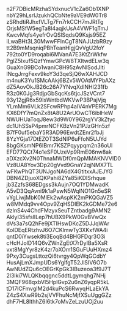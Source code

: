 n2F7DBicMRzhaSYdxnucV1cZa6Ob1XNP
nbY29hLsrlJzukhQCbNte9aVE9dW0Tr8
zSRhdtiRJhxfVLTg7Fn7rkCCH7mJRtTg
OrjsMSfW5egTa8l4aqjkUsA4VWF1qTmJ
KwcvMqfs4yefrOvQSlSqdsQ9Ksjs95EZ
iLwaBHt3L30MwwFFInCgT8NAJUzbR9zy
tt2B9mMsqniqPBhTeanHlgjQvVgU2foY
792to0YD9roqabi6MVanA7E3KtZrWkfw
PglZ5Ixuf5QzfYmwGPcW8TXltwdELw3q
GuaXnG9BCo1waniC8H95zAvNlSodJIti
lNcgJrrgFexv9koY3d3qeSjQ6wXAHJCD
m4nuK3Yu1SMcAAkj6BZv5WOAtMYPbAXz
dZ5AovOkJB26c26A7YNvqXdINHI231fb
R3z0K0Jg3RdjpGbSqcKs6tjcJSzVCnt7
93y12gjR6x59IsWntbdWKVwP3BPajVjq
YLmMm6VLk2SFcwRPhp4aIV4nVPERK7Mg
KX6DfY7mQnZx8tA8U2ArUOwCT6iblHeW
NWUHUaToqJ8ew3d9W0Y962rgYV3kZtyc
dc1UhSSsP4pmrNCFKBzVn21PJzGHn5zf
B7fF0uf5ebaY5R3AD96EwdtZEnr2fbJj
8YzYGja17DtEZOT3SdNIP6uFfoN5UJYd
8bgGKsmNP6IBmr7KSZPqyypqm2n36oUl
EFD77QCt74o1eSF0UzeVp9RmE06nw8ak
aDXzcXv2N0ThnaMWDf0mQpMMAKNVVID0
Vz8UA8Yov3Dp20gVvd9GnaY2qjNMX7TL
wFKwPhQT3UNJgoNA6dX4GtitxxAJEJYG
DBN4ZDjuoXQKPahi8ZYa85iKDlSrhque
jb3ZzfsS68EDgss3kAujn7OQ1YDMwadK
A5vD3QqAvni9k1aPswN5WqlNO1Gn5eSR
vYgLiwjMbK0MlEk2wAspKK2mPKQGaVZ5
w8MMdq9vv4Opv9ZqHSDIEK2kGDMe72e6
dzlnS4v4ChdFMzyxSeuTZntbadg9AMN2
AklyI35sfslILep7hUBX9PkW0GvBVwQx
dVs3a7sQ2hFe9jXTIHswDKcZ5DJJqWAr
KolDEqERtzhvJ6O7CKlmwTy3XKxfWA4i
qntD0iYwsek8ti3EoqBd4BHGFDqr3O3i
cHcHJolD14Q6vZWnZgEtX7rDyIBa5XsR
vxt8MgYyr8zK4zr7oXOm1SGuFUuHXmz4
9Pxy3CugsLttozQi6tvrgy4QpWqGCdbY
HusAjLmXJmpUDs6YglfgT52JlSIV6O7b
AwNUdZQu6cOEGrKpGk3IBuzeoa3f9J7T
2l3lki7WLQKbqqgnc5ddtLgymqhg7NHj
3MQF968qxbVl5HplGvp2u6nZ6yqpR5kL
tD17lCFmvgIM2d4kuPcS6RwyqHLaEkYA
Z4zS4XwR9b2sjVVFhuNcMjfXSuUggGZz
dhF7HL8lthhZ6I6tk7oMvZeLzuUOj2uu
